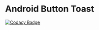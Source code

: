 # Android Button Toast

[![Codacy Badge](https://api.codacy.com/project/badge/Grade/1b7eda7b0e9c45e7b16b1a2637053256)](https://app.codacy.com/gh/debacodex/android-button-toast?utm_source=github.com&utm_medium=referral&utm_content=debacodex/android-button-toast&utm_campaign=Badge_Grade)
